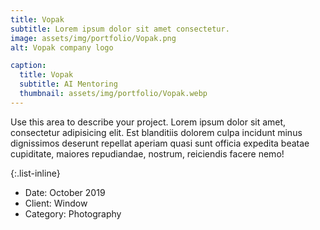 ```yaml
---
title: Vopak
subtitle: Lorem ipsum dolor sit amet consectetur.
image: assets/img/portfolio/Vopak.png
alt: Vopak company logo

caption:
  title: Vopak
  subtitle: AI Mentoring
  thumbnail: assets/img/portfolio/Vopak.webp
---
```

Use this area to describe your project. Lorem ipsum dolor sit amet, consectetur adipisicing elit. Est blanditiis dolorem culpa incidunt minus dignissimos deserunt repellat aperiam quasi sunt officia expedita beatae cupiditate, maiores repudiandae, nostrum, reiciendis facere nemo!

{:.list-inline}
- Date: October 2019
- Client: Window
- Category: Photography

